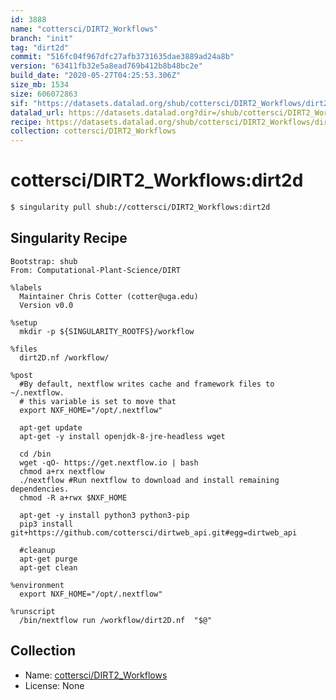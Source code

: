 ```yaml
---
id: 3888
name: "cottersci/DIRT2_Workflows"
branch: "init"
tag: "dirt2d"
commit: "516fc04f967dfc27afb3731635dae3889ad24a8b"
version: "63411fb32e5a8ead769b412b8b48bc2e"
build_date: "2020-05-27T04:25:53.306Z"
size_mb: 1534
size: 606072863
sif: "https://datasets.datalad.org/shub/cottersci/DIRT2_Workflows/dirt2d/2020-05-27-516fc04f-63411fb3/63411fb32e5a8ead769b412b8b48bc2e.simg"
datalad_url: https://datasets.datalad.org?dir=/shub/cottersci/DIRT2_Workflows/dirt2d/2020-05-27-516fc04f-63411fb3/
recipe: https://datasets.datalad.org/shub/cottersci/DIRT2_Workflows/dirt2d/2020-05-27-516fc04f-63411fb3/Singularity
collection: cottersci/DIRT2_Workflows
---
```


# cottersci/DIRT2_Workflows:dirt2d

```bash
$ singularity pull shub://cottersci/DIRT2_Workflows:dirt2d
```

## Singularity Recipe

```singularity
Bootstrap: shub
From: Computational-Plant-Science/DIRT

%labels
  Maintainer Chris Cotter (cotter@uga.edu)
  Version v0.0

%setup
  mkdir -p ${SINGULARITY_ROOTFS}/workflow

%files
  dirt2D.nf /workflow/

%post
  #By default, nextflow writes cache and framework files to ~/.nextflow.
  # this variable is set to move that
  export NXF_HOME="/opt/.nextflow"

  apt-get update
  apt-get -y install openjdk-8-jre-headless wget

  cd /bin
  wget -qO- https://get.nextflow.io | bash
  chmod a+rx nextflow
  ./nextflow #Run nextflow to download and install remaining dependencies.
  chmod -R a+rwx $NXF_HOME

  apt-get -y install python3 python3-pip
  pip3 install git+https://github.com/cottersci/dirtweb_api.git#egg=dirtweb_api

  #cleanup
  apt-get purge
  apt-get clean

%environment
  export NXF_HOME="/opt/.nextflow"

%runscript
  /bin/nextflow run /workflow/dirt2D.nf  "$@"
```

## Collection

 - Name: [cottersci/DIRT2_Workflows](https://github.com/cottersci/DIRT2_Workflows)
 - License: None

